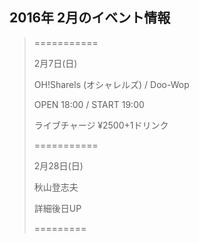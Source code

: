 ## 2016年 2月のイベント情報

> ===========
> 
> 
>  
>
> 2月7日(日)
>
>
>
>
>
>
>  
> 
> 
> OH!Sharels (オシャレルズ) / Doo-Wop
>
>  
>
>
> OPEN 18:00 / START 19:00
>
>
>
> 
> ライブチャージ ¥2500+1ドリンク
>
>
>
>
>
>    
>
> ===========
>
>
>   
>
>
> 2月28日(日)
>   
>
>
> 
>
>
> 秋山登志夫
>
>
>
>
>
>
>
> 詳細後日UP
>
>
>
>
>
>
>
> =========



